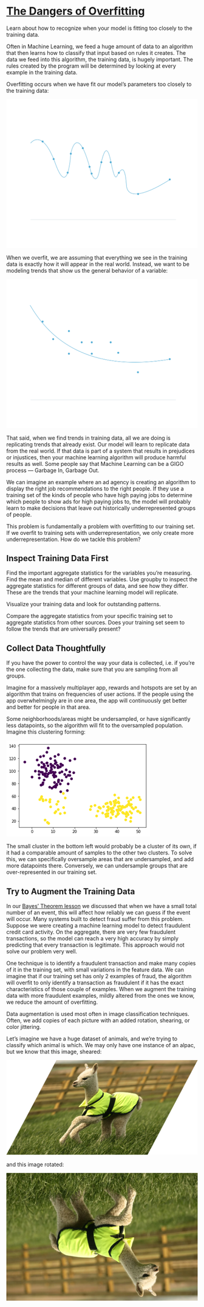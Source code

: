 # [The Dangers of Overfitting](https://www.codecademy.com/paths/machine-learning/tracks/introduction-to-supervised-learning-skill-path/modules/accuracy-recall-and-precision-skill-path/articles/the-dangers-of-overfitting)

Learn about how to recognize when your model is fitting too closely to the training data.

Often in Machine Learning, we feed a huge amount of data to an algorithm that then learns how to classify that input based on rules it creates. 
The data we feed into this algorithm, the training data, is hugely important. 
The rules created by the program will be determined by looking at every example in the training data.

Overfitting occurs when we have fit our model’s parameters too closely to the training data:

![overfit](images/overfit.svg)

When we overfit, we are assuming that everything we see in the training data is exactly how it will appear in the real world. 
Instead, we want to be modeling trends that show us the general behavior of a variable:

![goodfit](images/goodfit.svg)

That said, when we find trends in training data, all we are doing is replicating trends that already exist. 
Our model will learn to replicate data from the real world. 
If that data is part of a system that results in prejudices or injustices, then your machine learning algorithm will produce harmful results as well. 
Some people say that Machine Learning can be a GIGO process — Garbage In, Garbage Out.

We can imagine an example where an ad agency is creating an algorithm to display the right job recommendations to the right people. If they use a training set of the kinds of people who have high paying jobs to determine which people to show ads for high paying jobs to, the model will probably learn to make decisions that leave out historically underrepresented groups of people.

This problem is fundamentally a problem with overfitting to our training set. 
If we overfit to training sets with underrepresentation, we only create more underrepresentation. 
How do we tackle this problem?

## Inspect Training Data First

Find the important aggregate statistics for the variables you’re measuring. 
Find the mean and median of different variables. 
Use groupby to inspect the aggregate statistics for different groups of data, and see how they differ. 
These are the trends that your machine learning model will replicate.

Visualize your training data and look for outstanding patterns.

Compare the aggregate statistics from your specific training set to aggregate statistics from other sources. 
Does your training set seem to follow the trends that are universally present?

## Collect Data Thoughtfully

If you have the power to control the way your data is collected, i.e. if you’re the one collecting the data, make sure that you are sampling from all groups.

Imagine for a massively multiplayer app, rewards and hotspots are set by an algorithm that trains on frequencies of user actions. 
If the people using the app overwhelmingly are in one area, the app will continuously get better and better for people in that area.

Some neighborhoods/areas might be undersampled, or have significantly less datapoints, so the algorithm will fit to the oversampled population. 
Imagine this clustering forming:

![clusters](images/clusters.webp)

The small cluster in the bottom left would probably be a cluster of its own, if it had a comparable amount of samples to the other two clusters. 
To solve this, we can specifically oversample areas that are undersampled, and add more datapoints there. 
Conversely, we can undersample groups that are over-represented in our training set.

## Try to Augment the Training Data

In our [Bayes’ Theorem lesson](https://www.codecademy.com/content-items/67dba901393541693a95b927d62b9842/exercises/intro) 
we discussed that when we have a small total number of an event, this will affect how reliably we can guess if the event will occur. 
Many systems built to detect fraud suffer from this problem. 
Suppose we were creating a machine learning model to detect fraudulent credit card activity. 
On the aggregate, there are very few fraudulent transactions, so the model can reach a very high accuracy by simply predicting that every transaction is legitimate. 
This approach would not solve our problem very well.

One technique is to identify a fraudulent transaction and make many copies of it in the training set, with small variations in the feature data. 
We can imagine that if our training set has only 2 examples of fraud, the algorithm will overfit to only identify a transaction as fraudulent if it has the exact characteristics of those couple of examples. 
When we augment the training data with more fraudulent examples, mildly altered from the ones we know, we reduce the amount of overfitting.

Data augmentation is used most often in image classification techniques. 
Often, we add copies of each picture with an added rotation, shearing, or color jittering.

Let’s imagine we have a huge dataset of animals, and we’re trying to classify which animal is which. 
We may only have one instance of an alpac, but we know that this image, sheared:

![llama shear](images/llama_shear.webp)

and this image rotated:

![llama upside down](images/llama_upside_down.webp)









